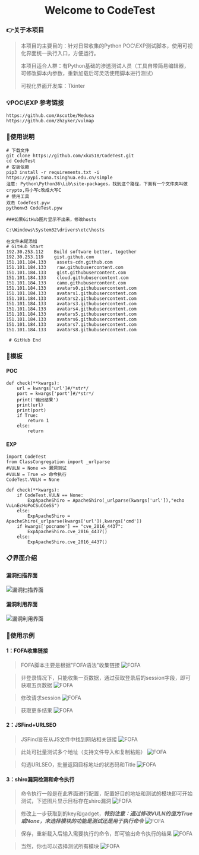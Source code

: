 <h1 align="center" >Welcome to CodeTest</h1>


### :point_right:关于本项目

>本项目的主要目的：针对日常收集的Python POC\EXP测试脚本，使用可视化界面统一执行入口，方便运行。
>
>本项目适合人群：有Python基础的渗透测试人员（工具自带简易编辑器，可修改脚本内参数，重新加载后可灵活使用脚本进行测试）
>
>可视化界面开发库：Tkinter


### :bulb:POC\EXP 参考链接

```
https://github.com/Ascotbe/Medusa
https://github.com/zhzyker/vulmap
```


### :book:使用说明

```
# 下载文件
git clone https://github.com/xkx518/CodeTest.git
cd CodeTest
# 安装依赖
pip3 install -r requirements.txt -i https://pypi.tuna.tsinghua.edu.cn/simple
注意: Python\Python36\Lib\site-packages，找到这个路径，下面有一个文件夹叫做crypto,将小写c改成大写C
# 使用工具
双击 CodeTest.pyw
pythonw3 CodeTest.pyw

###如果GitHub图片显示不出来，修改hosts

C:\Windows\System32\drivers\etc\hosts

在文件末尾添加
# GitHub Start 
192.30.253.112    Build software better, together 
192.30.253.119    gist.github.com
151.101.184.133    assets-cdn.github.com
151.101.184.133    raw.githubusercontent.com
151.101.184.133    gist.githubusercontent.com
151.101.184.133    cloud.githubusercontent.com
151.101.184.133    camo.githubusercontent.com
151.101.184.133    avatars0.githubusercontent.com
151.101.184.133    avatars1.githubusercontent.com
151.101.184.133    avatars2.githubusercontent.com
151.101.184.133    avatars3.githubusercontent.com
151.101.184.133    avatars4.githubusercontent.com
151.101.184.133    avatars5.githubusercontent.com
151.101.184.133    avatars6.githubusercontent.com
151.101.184.133    avatars7.githubusercontent.com
151.101.184.133    avatars8.githubusercontent.com

 # GitHub End
```


### :checkered_flag:模板
#### POC

```
def check(**kwargs):
	url = kwargs['url']#/*str*/
	port = kwargs['port']#/*str*/
	print('输出结果')
	print(url)
	print(port)
	if True:
		return 1
	else:
		return
```


#### EXP

```
import CodeTest
from ClassCongregation import _urlparse
#VULN = None => 漏洞测试
#VULN = True => 命令执行
CodeTest.VULN = None

def check(**kwargs):
    if CodeTest.VULN == None:
        ExpApacheShiro = ApacheShiro(_urlparse(kwargs['url']),"echo VuLnEcHoPoCSuCCeSS")
    else:
        ExpApacheShiro = ApacheShiro(_urlparse(kwargs['url']),kwargs['cmd'])
    if kwargs['pocname'] == "cve_2016_4437":
        ExpApacheShiro.cve_2016_4437()
    else:
        ExpApacheShiro.cve_2016_4437()
```


### :clipboard:界面介绍
#### 漏洞扫描界面
![漏洞扫描界面](https://github.com/xkx518/CodeTest/blob/master/img/1.png "漏洞扫描界面")

#### 漏洞利用界面
![漏洞利用界面](https://github.com/xkx518/CodeTest/blob/master/img/2.png "漏洞利用界面")


### :open_file_folder:使用示例
#### 1：FOFA收集链接
>FOFA脚本主要是根据"FOFA语法"收集链接
![FOFA](https://github.com/xkx518/CodeTest/blob/master/img/3.png "FOFA")

>非登录情况下，只能收集一页数据，通过获取登录后的session字段，即可获取五页数据
![FOFA](https://github.com/xkx518/CodeTest/blob/master/img/4.png "FOFA")

>修改请求session
![FOFA](https://github.com/xkx518/CodeTest/blob/master/img/5.png "FOFA")

>获取更多结果
![FOFA](https://github.com/xkx518/CodeTest/blob/master/img/6.png "FOFA")


#### 2：JSFind+URLSEO
>JSFind旨在从JS文件中找到网站相关链接
![FOFA](https://github.com/xkx518/CodeTest/blob/master/img/7.png "FOFA")

>此处可批量测试多个地址（支持文件导入和复制粘贴）
![FOFA](https://github.com/xkx518/CodeTest/blob/master/img/8.png "FOFA")

>勾选URLSEO，批量返回目标地址的状态码和Title
![FOFA](https://github.com/xkx518/CodeTest/blob/master/img/9.png "FOFA")



#### 3：shiro漏洞检测和命令执行
>命令执行一般是在此界面进行配置，配置好目的地址和测试的模块即可开始测试，下述图片显示目标存在shiro漏洞
![FOFA](https://github.com/xkx518/CodeTest/blob/master/img/10.png "FOFA")

>修改上一步获取到的key和gadget，***特别注意：通过修改VULN的值为True或None，来选择模块的功能是测试还是用于执行命令***
![FOFA](https://github.com/xkx518/CodeTest/blob/master/img/11.png "FOFA")

>保存，重新载入后输入需要执行的命令，即可输出命令执行的结果
![FOFA](https://github.com/xkx518/CodeTest/blob/master/img/12.png "FOFA")

>当然，你也可以选择测试所有模块
![FOFA](https://github.com/xkx518/CodeTest/blob/master/img/13.png "FOFA")

